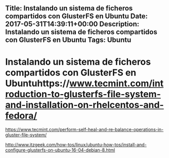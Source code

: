 Title: Instalando un sistema de ficheros compartidos con GlusterFS en Ubuntu
Date: 2017-05-31T14:39:11+00:00
Description: Instalando un sistema de ficheros compartidos con GlusterFS en Ubuntu
Tags: Ubuntu
---
# Instalando un sistema de ficheros compartidos con GlusterFS en Ubuntuhttps://www.tecmint.com/introduction-to-glusterfs-file-system-and-installation-on-rhelcentos-and-fedora/

https://www.tecmint.com/perform-self-heal-and-re-balance-operations-in-gluster-file-system/

http://www.itzgeek.com/how-tos/linux/ubuntu-how-tos/install-and-configure-glusterfs-on-ubuntu-16-04-debian-8.html